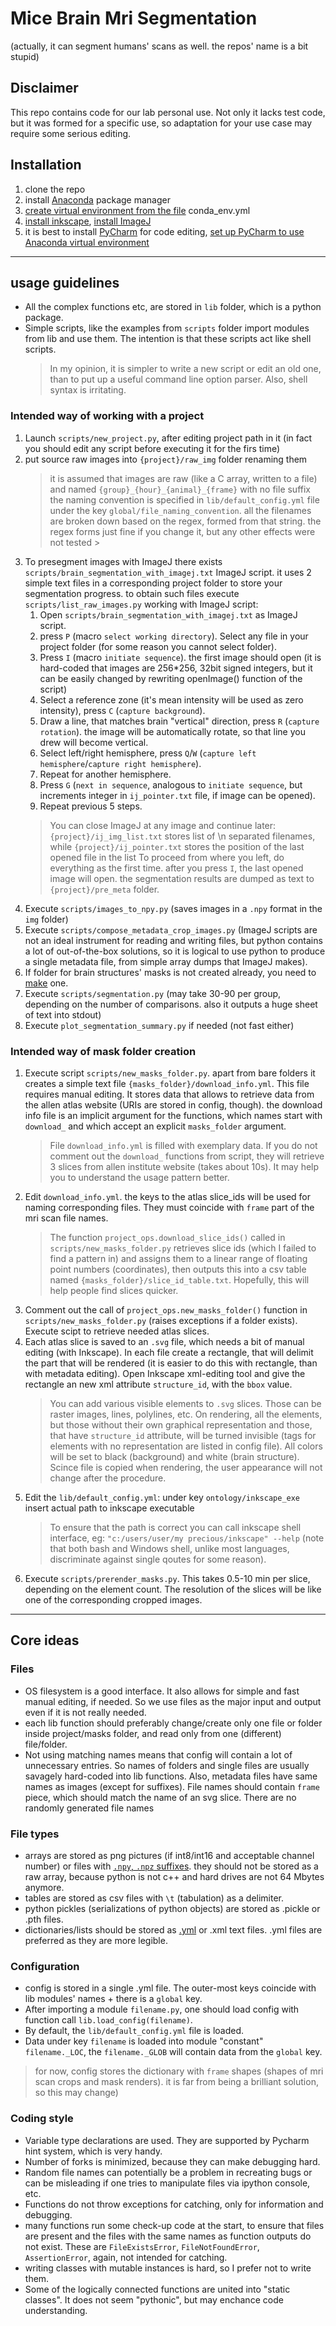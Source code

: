 # Mice Brain Mri Segmentation #
(actually, it can segment humans' scans as well. the repos' name is a bit stupid)

## Disclaimer ##
This repo contains code for our lab personal use.
Not only it lacks test code, but it was formed for a specific use, 
so adaptation for your use case may require some serious editing.

## Installation ##
1. clone the repo
1. install [Anaconda] package manager
1. [create virtual environment from the file] conda_env.yml
1. [install inkscape], [install ImageJ]
1. it is best to install [PyCharm] for code editing, [set up PyCharm to use Anaconda virtual environment]

[Anaconda]: https://www.anaconda.com/products/individual
[create virtual environment from the file]: https://docs.conda.io/projects/conda/en/latest/user-guide/tasks/manage-environments.html#creating-an-environment-from-an-environment-yml-file
[PyCharm]: https://www.jetbrains.com/pycharm/download/
[set up PyCharm to use Anaconda virtual environment]: https://www.jetbrains.com/help/pycharm/conda-support-creating-conda-virtual-environment.html
[install inkscape]: https://inkscape.org/
[install ImageJ]: https://imagej.nih.gov/ij/download.html


---

## usage guidelines ##
* All the complex functions etc, are stored in `lib` folder, which is a python package.
* Simple scripts, like the examples from `scripts` folder import modules from lib and use them.
The intention is that these scripts act like shell scripts.
    >In my opinion, it is simpler to write a new script or edit an old one,
    than to put up a useful command line option parser. Also, shell syntax is irritating.

### Intended way of working with a project ###
1. Launch `scripts/new_project.py`, after editing project path in it
(in fact you should edit any script before executing it for the firs time)
1. put source raw images into `{project}/raw_img` folder renaming them
    > it is assumed that images are raw (like a C array, written to a file) and named 
    `{group}_{hour}_{animal}_{frame}` with no file suffix 
    > the naming convention is specified in `lib/default_config.yml` file under the key
    `global/file_naming_convention`. all the filenames are broken down based on the regex,
    formed from that string. the regex forms just fine if you change it, but any other effects were not tested                                                                                  >
1. To presegment images with ImageJ there exists `scripts/brain_segmentation_with_imagej.txt` ImageJ script.
it uses 2 simple text files in a corresponding project folder to store your segmentation progress.
to obtain such files execute `scripts/list_raw_images.py`
working with ImageJ script:
    1. Open `scripts/brain_segmentation_with_imagej.txt` as ImageJ script.
    1. press `P` (macro `select working directory`). Select any file in your project folder
    (for some reason you cannot select folder).
    1. Press `I` (macro `initiate sequence`). the first image should open 
    (it is hard-coded that images are 256*256, 32bit signed integers, but it can be easily
    changed by rewriting openImage() function of the script)
    1. Select a reference zone (it's mean intensity will be used as zero intensity), press `C` (`capture background`).
    1. Draw a line, that matches brain "vertical" direction, press `R` (`capture rotation`).
    the image will be automatically rotate, so that line you drew will become vertical.
    1. Select left/right hemisphere, press `Q`/`W` (`capture left hemisphere`/`capture right hemisphere`).
    1. Repeat for another hemisphere.
    1. Press `G` (`next in sequence`, analogous to `initiate sequence`, but increments integer in `ij_pointer.txt` file,
    if image can be opened).
    1. Repeat previous 5 steps.
    >You can close ImageJ at any image and continue later: `{project}/ij_img_list.txt` stores list of \n separated filenames,
    while `{project}/ij_pointer.txt` stores the position of the last opened file in the list
    >To proceed from where you left, do everything as the first time. after you press `I`, the last opened image will open.
    the segmentation results are dumped as text to `{project}/pre_meta` folder.
1. Execute `scripts/images_to_npy.py` (saves images in a `.npy` format in the `img` folder)
1. Execute `scripts/compose_metadata_crop_images.py` (ImageJ scripts are not an ideal instrument
for reading and writing files, but python contains a lot of out-of-the-box solutions,
so it is logical to use python to produce a single metadata file, from simple array dumps that ImageJ makes).
1. If folder for brain structures' masks is not created already, you need to [make](#Intended-way-of-mask-folder-creation) one.
1. Execute `scripts/segmentation.py` (may take 30-90 per group, depending on the number of comparisons.
also it outputs a huge sheet of text into stdout)
1. Execute `plot_segmentation_summary.py` if needed (not fast either)

### Intended way of mask folder creation ###
1. Execute script `scripts/new_masks_folder.py`. apart from bare folders it creates a simple text file
`{masks_folder}/download_info.yml`. This file requires manual editing. It stores data that allows to retrieve
data from the allen atlas website (URIs are stored in config, though). the download info file is an implicit argument for
the functions, which names start with `download_` and which accept an explicit `masks_folder` argument.
    > File `download_info.yml` is filled with exemplary data. If you do not comment out the `download_` functions from script,
    they will retrieve 3 slices from allen institute website (takes about 10s).
    It may help you to understand the usage pattern better.
1. Edit `download_info.yml`. the keys to the atlas slice_ids will be used for naming corresponding files.
They must coincide with `frame` part of the mri scan file names.
    >The function `project_ops.download_slice_ids()` called in `scripts/new_masks_folder.py` retrieves 
    slice ids (which I failed to find a pattern in) and assigns them to a linear range of floating point numbers (coordinates),
    then outputs this into  a csv table named `{masks_folder}/slice_id_table.txt`. Hopefully, this will help people find slices quicker.
1. Comment out the call of `project_ops.new_masks_folder()` function in `scripts/new_masks_folder.py`
(raises exceptions if a folder exists). Execute scipt to retrieve needed atlas slices.
1. Each atlas slice is saved to an `.svg` file, which needs a bit of manual editing (with Inkscape).
In each file create a rectangle, that will delimit the part that will be rendered (it is easier to do this with rectangle,
than with metadata editing). Open Inkscape xml-editing tool and give the rectangle an new xml attribute `structure_id`,
with the `bbox` value.
    > You can add various visible elements to `.svg` slices. Those can be raster images, lines, polylines, etc.
    On rendering, all the elements, but those without their own graphical representation and those, that have `structure_id`
    attribute, will be turned invisible (tags for elements with no representation are listed in config file).
    All colors will be set to black (background) and white (brain structure).
    Scince file is copied when rendering, the user appearance will not change after the procedure.
1. Edit the `lib/default_config.yml`: under key `ontology/inkscape_exe` insert actual path to inkscape executable
    > To ensure that the path is correct you can call inkscape shell interface, eg: 
    `"c:/users/user/my precious/inkscape" --help` (note that both bash and Windows shell, unlike most languages,
    discriminate against single qoutes for some reason).
1. Execute `scripts/prerender_masks.py`. This takes 0.5-10 min per slice, depending on the element count.
The resolution of the slices will be like one of the corresponding cropped images. 

---

## Core ideas ##
### Files ###
* OS filesystem is a good interface. It also allows for simple and fast manual editing, if needed.
So we use files as the major input and output even if it is not really needed.
* each lib function should preferably change/create only one file or folder inside project/masks folder,
and read only from one (different) file/folder. 
* Not using matching names means that config will contain a lot of unnecessary entries.
So names of folders and single files are usually savagely hard-coded into lib functions.
Also, metadata files have same names as images (except for suffixes).
File names should contain `frame` piece, which should match the name of an svg slice.
There are no randomly generated file names

### File types ###
* arrays are stored as png pictures (if int8/int16 and acceptable channel number) or files with [`.npy`, `.npz` suffixes].
they should not be stored as a raw array, because python is not c++ and hard drives are not 64 Mbytes anymore.
* tables are stored as csv files with `\t` (tabulation) as a delimiter.
* python pickles (serializations of python objects) are stored as .pickle or .pth files.
* dictionaries/lists should be stored as [.yml] or .xml text files.
.yml files are preferred as they are more legible.

[`.npy`, `.npz` suffixes]: https://numpy.org/devdocs/reference/generated/numpy.lib.format.html
[.yml]: https://en.wikipedia.org/wiki/YAML

### Configuration ###
* config is stored in a single .yml file. The outer-most keys coincide with lib modules' names + there is a `global` key.
* After importing a module `filename.py`, one should load config with function call `lib.load_config(filename)`.
* By default, the `lib/default_config.yml` file is loaded.
* Data under key `filename` is loaded into module "constant" `filename._LOC`,
the `filename._GLOB` will contain data from the `global` key.
> for now, config stores the dictionary with `frame` shapes (shapes of mri scan crops and mask renders).
it is far from being a brilliant solution, so this may change)

### Coding style ###
* Variable type declarations are used. They are supported by Pycharm hint system, which is very handy.
* Number of forks is minimized, because they can make debugging hard.
* Random file names can potentially be a problem in recreating bugs or
can be misleading if one tries to manipulate files via ipython console, etc.
* Functions do not throw exceptions for catching, only for information and debugging.
* many functions run some check-up code at the start, to ensure that files are present 
and the files with the same names as function outputs do not exist.
These are `FileExistsError`, `FileNotFoundError`, `AssertionError`, again, not intended for catching.
* writing classes with mutable instances is hard, so I prefer not to write them.
* Some of the logically connected functions are united into "static classes".
It does not seem "pythonic", but may enchance code understanding.
